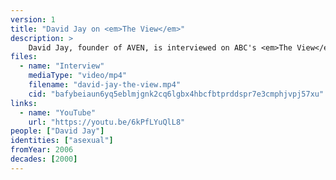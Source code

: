 ```yaml
---
version: 1
title: "David Jay on <em>The View</em>"
description: >
    David Jay, founder of AVEN, is interviewed on ABC's <em>The View</em>
files:
  - name: "Interview"
    mediaType: "video/mp4"
    filename: "david-jay-the-view.mp4"
    cid: "bafybeiaun6yq5eblmjgnk2cq6lgbx4hbcfbtprddspr7e3cmphjvpj57xu"
links:
  - name: "YouTube"
    url: "https://youtu.be/6kPfLYuQlL8"
people: ["David Jay"]
identities: ["asexual"]
fromYear: 2006
decades: [2000]
---
```

